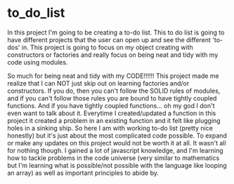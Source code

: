 # to_do_list

In this project I'm going to be creating a to-do list. This to do list is going to have different projects that the user can open up and see the different 'to-dos' in. This project is going to focus on my object creating with constructors or factories and really focus on being neat and tidy with my code using modules.

So much for being neat and tidy with my CODE!!!!!!
This project made me realize that I can NOT just skip out on learning factories and/or constructors. If you do, then you can't follow the SOLID rules of modules, and if you can't follow those rules you are bound to have tightly coupled functions. And if you have tightly coupled functions... oh my god I don't even want to talk about it. Everytime I created/updated a function in this project it created a problem in an existing function and it felt like plugging holes in a sinking ship. So here I am with working to-do list (pretty nice honestly) but it's just about the most complicated code possible. To expand or make any updates on this project would not be worth it at all.
It wasn't all for nothing though. I gained a lot of javascript knowledge, and I'm learning how to tackle problems in the code universe (very similar to mathematics but I'm learning what is possible/not possible with the language like looping an array) as well as important principles to abide by.
